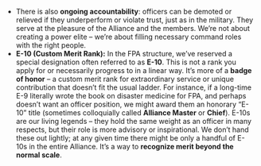 - There is also **ongoing accountability**: officers can be demoted or relieved if they underperform or violate trust, just as in the military. They serve at the pleasure of the Alliance and the members. We’re not about creating a power elite – we’re about filling necessary command roles with the right people.  
- **E-10 (Custom Merit Rank):** In the FPA structure, we’ve reserved a special designation often referred to as **E-10**. This is not a rank you apply for or necessarily progress to in a linear way. It’s more of a **badge of honor** – a custom merit rank for extraordinary service or unique contribution that doesn’t fit the usual ladder. For instance, if a long-time E-9 literally wrote the book on disaster medicine for FPA, and perhaps doesn’t want an officer position, we might award them an honorary “E-10” title (sometimes colloquially called **Alliance Master** or **Chief**). E-10s are our living legends – they hold the same weight as an officer in many respects, but their role is more advisory or inspirational. We don’t hand these out lightly; at any given time there might be only a handful of E-10s in the entire Alliance. It’s a way to **recognize merit beyond the normal scale**.